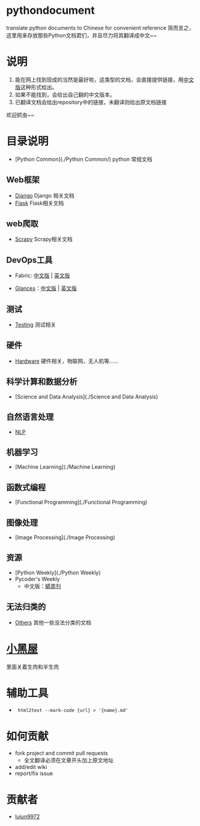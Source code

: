 # pythondocument
translate python documents to Chinese for convenient reference
简而言之，这里用来存放那些Python文档君们，并且尽力将其翻译成中文~~

# 说明
1. 能在网上找到现成的当然是最好啦，这类型的文档，会直接提供链接，用[中文版](#)这种形式给出。
2. 如果不能找到，会给出自己翻的中文版本。
3. 已翻译文档会给出repository中的链接，未翻译则给出原文档链接

欢迎抓虫~~

# 目录说明
- [Python Common](./Python Common/) python 常规文档

## Web框架
- [Django](./Django) Django 相关文档
- [Flask](./Flask) Flask相关文档

## web爬取
- [Scrapy](./Scrapy) Scrapy相关文档

## DevOps工具
- Fabric: [中文版](http://fabric-chs.readthedocs.org/zh_CN/chs/) | [英文版](http://docs.fabfile.org/en/1.11/index.html)

- [Glances](https://github.com/nicolargo/glances)：[中文版](http://glances-zh.readthedocs.io/en/latest/) | [英文版](https://glances.readthedocs.io/en/latest/)

## 测试
- [Testing](./Testing) 测试相关

## 硬件
- [Hardware](./Hardware)	硬件相关，物联网，无人机等……

## 科学计算和数据分析
- [Science and Data Analysis](./Science and Data Analysis)

## 自然语言处理
- [NLP](./NLP)

## 机器学习
- [Machine Learning](./Machine Learning)

## 函数式编程
- [Functional Programming](./Functional Programming)

## 图像处理
- [Image Processing](./Image Processing)

## 资源
- [Python Weekly](./Python Weekly)
- Pycoder's Weekly    
	* 中文版：[蟒周刊](http://weekly.pychina.org/)

## 无法归类的
- [Others](./Others) 其他一些没法分类的文档

# [小黑屋](./raw)
里面关着生肉和半生肉

# 辅助工具
- ` html2text --mark-code {url} > '{name}.md'`

# 如何贡献
- fork project and commit pull requests
    * 全文翻译必须在文章开头加上原文地址
- add/edit wiki
- report/fix issue

# 贡献者
- [lujun9972](https://github.com/lujun9972)
